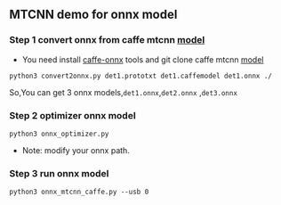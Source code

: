 ## MTCNN demo for onnx model

### Step 1 convert onnx from caffe mtcnn [model](https://github.com/DuinoDu/mtcnn)
+ You need install [caffe-onnx](https://github.com/htshinichi/caffe-onnx) tools and git clone caffe mtcnn [model](https://github.com/DuinoDu/mtcnn)

```
python3 convert2onnx.py det1.prototxt det1.caffemodel det1.onnx ./
```

So,You can get 3 onnx models,`det1.onnx`,`det2.onnx` ,`det3.onnx`

### Step 2 optimizer onnx model 
```
python3 onnx_optimizer.py
```
+ Note: modify your onnx path.

### Step 3 run onnx model
```
python3 onnx_mtcnn_caffe.py --usb 0
```

